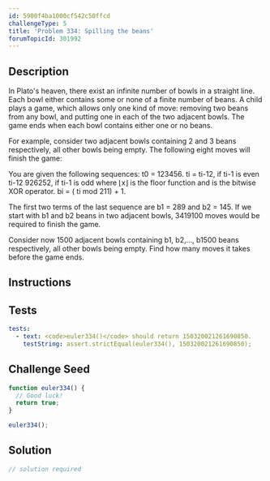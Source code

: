 ```yaml
---
id: 5900f4ba1000cf542c50ffcd
challengeType: 5
title: 'Problem 334: Spilling the beans'
forumTopicId: 301992
---
```


## Description
<section id='description'>

In Plato's heaven, there exist an infinite number of bowls in a straight line.
Each bowl either contains some or none of a finite number of beans.
A child plays a game, which allows only one kind of move: removing two beans from any bowl, and putting one in each of the two adjacent bowls. The game ends when each bowl contains either one or no beans.

For example, consider two adjacent bowls containing 2 and 3 beans respectively, all other bowls being empty. The following eight moves will finish the game:


<!-- TODO Use MathJax and re-write from projecteuler.net -->
You are given the following sequences:
t0 = 123456.
ti = ti-12,
if ti-1 is even
ti-12
926252,
if ti-1 is odd
where ⌊x⌋ is the floor function
and  is the bitwise XOR operator.
bi = ( ti mod 211) + 1.

The first two terms of the last sequence are b1 = 289 and b2 = 145.
If we start with b1 and b2 beans in two adjacent bowls, 3419100 moves would be required to finish the game.

Consider now 1500 adjacent bowls containing b1, b2,..., b1500 beans respectively, all other bowls being empty. Find how many moves it takes before the game ends.
</section>

## Instructions
<section id='instructions'>

</section>

## Tests
<section id='tests'>

```yml
tests:
  - text: <code>euler334()</code> should return 150320021261690850.
    testString: assert.strictEqual(euler334(), 150320021261690850);

```

</section>

## Challenge Seed
<section id='challengeSeed'>

<div id='js-seed'>

```js
function euler334() {
  // Good luck!
  return true;
}

euler334();
```

</div>



</section>

## Solution
<section id='solution'>

```js
// solution required
```

</section>
